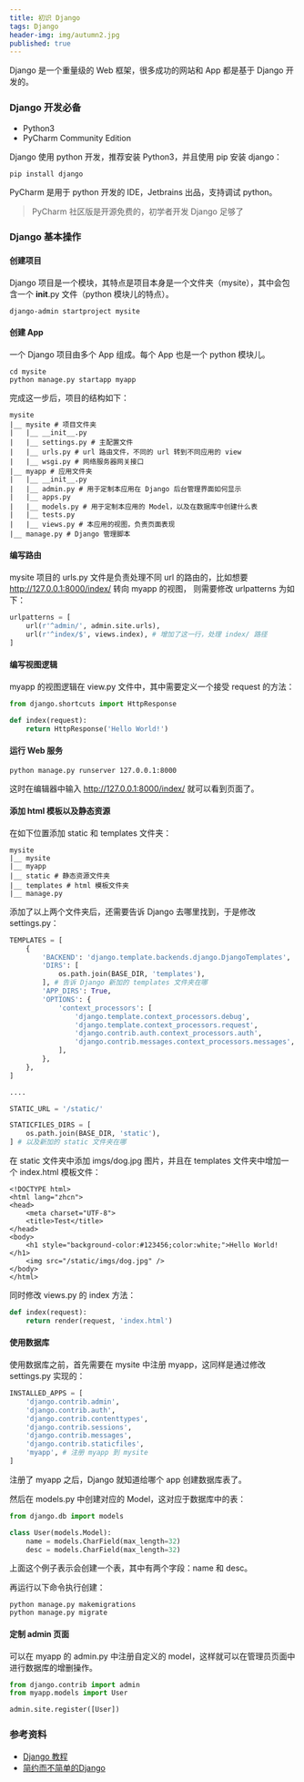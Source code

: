 ```yaml
---
title: 初识 Django
tags: Django
header-img: img/autumn2.jpg
published: true
---
```


Django 是一个重量级的 Web 框架，很多成功的网站和 App 都是基于 Django 开发的。

### Django 开发必备

+ Python3
+ PyCharm Community Edition

Django 使用 python 开发，推荐安装 Python3，并且使用 pip 安装 django：

```shell
pip install django
```

PyCharm 是用于 python 开发的 IDE，Jetbrains 出品，支持调试 python。

> PyCharm 社区版是开源免费的，初学者开发 Django 足够了

### Django 基本操作

#### 创建项目

Django 项目是一个模块，其特点是项目本身是一个文件夹（mysite），其中会包含一个 __init__.py 文件（python 模块儿的特点）。

```shell
django-admin startproject mysite
```

#### 创建 App

一个 Django 项目由多个 App 组成。每个 App 也是一个 python 模块儿。

```shell
cd mysite
python manage.py startapp myapp
```

完成这一步后，项目的结构如下：

```
mysite
|__ mysite # 项目文件夹
|   |__ __init__.py
|   |__ settings.py # 主配置文件
|   |__ urls.py # url 路由文件，不同的 url 转到不同应用的 view
|   |__ wsgi.py # 网络服务器网关接口
|__ myapp # 应用文件夹
|   |__ __init__.py
|   |__ admin.py # 用于定制本应用在 Django 后台管理界面如何显示
|   |__ apps.py
|   |__ models.py # 用于定制本应用的 Model，以及在数据库中创建什么表
|   |__ tests.py
|   |__ views.py # 本应用的视图，负责页面表现
|__ manage.py # Django 管理脚本
```

#### 编写路由

mysite 项目的 urls.py 文件是负责处理不同 url 的路由的，比如想要 http://127.0.0.1:8000/index/ 转向 myapp 的视图，
则需要修改 urlpatterns 为如下：

```python
urlpatterns = [
    url(r'^admin/', admin.site.urls),
    url(r'^index/$', views.index), # 增加了这一行，处理 index/ 路径
]
```

#### 编写视图逻辑

myapp 的视图逻辑在 view.py 文件中，其中需要定义一个接受 request 的方法：

```python
from django.shortcuts import HttpResponse

def index(request):
	return HttpResponse('Hello World!')
```

#### 运行 Web 服务

```shell
python manage.py runserver 127.0.0.1:8000
```

这时在编辑器中输入 http://127.0.0.1:8000/index/ 就可以看到页面了。

#### 添加 html 模板以及静态资源

在如下位置添加 static 和 templates 文件夹：

```
mysite
|__ mysite
|__ myapp
|__ static # 静态资源文件夹
|__ templates # html 模板文件夹
|__ manage.py
```

添加了以上两个文件夹后，还需要告诉 Django 去哪里找到，于是修改 settings.py：

```python
TEMPLATES = [
    {
        'BACKEND': 'django.template.backends.django.DjangoTemplates',
        'DIRS': [
            os.path.join(BASE_DIR, 'templates'),
        ], # 告诉 Django 新加的 templates 文件夹在哪
        'APP_DIRS': True,
        'OPTIONS': {
            'context_processors': [
                'django.template.context_processors.debug',
                'django.template.context_processors.request',
                'django.contrib.auth.context_processors.auth',
                'django.contrib.messages.context_processors.messages',
            ],
        },
    },
]

....

STATIC_URL = '/static/'

STATICFILES_DIRS = [
    os.path.join(BASE_DIR, 'static'),
] # 以及新加的 static 文件夹在哪
```

在 static 文件夹中添加 imgs/dog.jpg 图片，并且在 templates 文件夹中增加一个 index.html 模板文件：
```
<!DOCTYPE html>
<html lang="zhcn">
<head>
    <meta charset="UTF-8">
    <title>Test</title>
</head>
<body>
    <h1 style="background-color:#123456;color:white;">Hello World!</h1>
    <img src="/static/imgs/dog.jpg" />
</body>
</html>
```

同时修改 views.py 的 index 方法：

```python
def index(request):
    return render(request, 'index.html')
```

#### 使用数据库

使用数据库之前，首先需要在 mysite 中注册 myapp，这同样是通过修改 settings.py 实现的：

```python
INSTALLED_APPS = [
    'django.contrib.admin',
    'django.contrib.auth',
    'django.contrib.contenttypes',
    'django.contrib.sessions',
    'django.contrib.messages',
    'django.contrib.staticfiles',
    'myapp', # 注册 myapp 到 mysite
]
```

注册了 myapp 之后，Django 就知道给哪个 app 创建数据库表了。

然后在 models.py 中创建对应的 Model，这对应于数据库中的表：

```python
from django.db import models

class User(models.Model):
    name = models.CharField(max_length=32)
    desc = models.CharField(max_length=32)

```

上面这个例子表示会创建一个表，其中有两个字段：name 和 desc。

再运行以下命令执行创建：

```shell
python manage.py makemigrations
python manage.py migrate
```

#### 定制 admin 页面

可以在 myapp 的 admin.py 中注册自定义的 model，这样就可以在管理员页面中进行数据库的增删操作。

```python
from django.contrib import admin
from myapp.models import User

admin.site.register([User])
```

### 参考资料
+ [Django 教程](http://www.runoob.com/django/django-tutorial.html)
+ [简约而不简单的Django](http://www.cnblogs.com/feixuelove1009/p/5823135.html)
